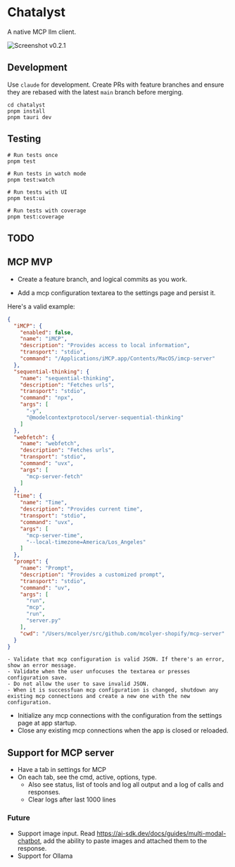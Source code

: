 # Chatalyst

A native MCP llm client.

![Screenshot v0.2.1](https://github.com/user-attachments/assets/7eec8c4a-150f-44dd-8d7a-99b06854ad17)

## Development

Use `claude` for development. Create PRs with feature branches and ensure they are rebased with the latest `main` branch before merging.

```
cd chatalyst
pnpm install
pnpm tauri dev
```

## Testing

```
# Run tests once
pnpm test

# Run tests in watch mode
pnpm test:watch

# Run tests with UI
pnpm test:ui

# Run tests with coverage
pnpm test:coverage
```

## TODO

## MCP MVP
- Create a feature branch, and logical commits as you work.

- Add a mcp configuration textarea to the settings page and persist it.

Here's a valid example:

```json
{
  "iMCP": {
    "enabled": false,
    "name": "iMCP",
    "description": "Provides access to local information",
    "transport": "stdio",
    "command": "/Applications/iMCP.app/Contents/MacOS/imcp-server"
  },
  "sequential-thinking": {
    "name": "sequential-thinking",
    "description": "Fetches urls",
    "transport": "stdio",
    "command": "npx",
    "args": [
      "-y",
      "@modelcontextprotocol/server-sequential-thinking"
    ]
  },
  "webfetch": {
    "name": "webfetch",
    "description": "Fetches urls",
    "transport": "stdio",
    "command": "uvx",
    "args": [
      "mcp-server-fetch"
    ]
  },
  "time": {
    "name": "Time",
    "description": "Provides current time",
    "transport": "stdio",
    "command": "uvx",
    "args": [
      "mcp-server-time",
      "--local-timezone=America/Los_Angeles"
    ]
  },
  "prompt": {
    "name": "Prompt",
    "description": "Provides a customized prompt",
    "transport": "stdio",
    "command": "uv",
    "args": [
      "run",
      "mcp",
      "run",
      "server.py"
    ],
    "cwd": "/Users/mcolyer/src/github.com/mcolyer-shopify/mcp-server"
  }
}
```

    - Validate that mcp configuration is valid JSON. If there's an error, show an error message.
    - Validate when the user unfocuses the textarea or presses configuration save.
    - Do not allow the user to save invalid JSON.
    - When it is successfuan mcp configuration is changed, shutdown any existing mcp connections and create a new one with the new configuration.

- Initialize any mcp connections with the configuration from the settings page at app startup.
- Close any existing mcp connections when the app is closed or reloaded.

## Support for MCP server
- Have a tab in settings for MCP
- On each tab, see the cmd, active, options, type.
  - Also see status, list of tools and log all output and a log of calls and responses.
  - Clear logs after last 1000 lines

### Future

- Support image input. Read https://ai-sdk.dev/docs/guides/multi-modal-chatbot, add the ability to paste images and attached them to the response.
- Support for Ollama


